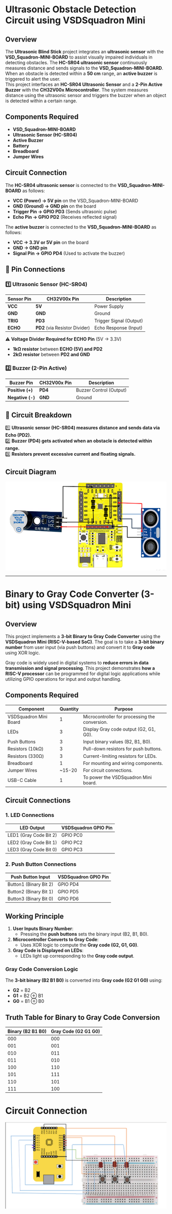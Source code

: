 # Ultrasonic Obstacle Detection Circuit using VSDSquadron Mini

## **Overview**  
The **Ultrasonic Blind Stick** project integrates an **ultrasonic sensor** with the **VSD_Squadron-MINI-BOARD** to assist visually impaired individuals in detecting obstacles. The **HC-SR04 ultrasonic sensor** continuously measures distance and sends signals to the **VSD_Squadron-MINI-BOARD**. When an obstacle is detected within a **50 cm** range, an **active buzzer** is triggered to alert the user.  
      This project interfaces an **HC-SR04 Ultrasonic Sensor** and a **2-Pin Active Buzzer** with the **CH32V00x Microcontroller**. The system measures distance using the ultrasonic sensor and triggers the buzzer when an object is detected within a certain range.

## **Components Required**  
- **VSD_Squadron-MINI-BOARD**  
- **Ultrasonic Sensor (HC-SR04)**  
- **Active Buzzer**  
- **Battery**  
- **Breadboard**  
- **Jumper Wires**  


## **Circuit Connection**  

The **HC-SR04 ultrasonic sensor** is connected to the **VSD_Squadron-MINI-BOARD** as follows:  
- **VCC (Power) → 5V pin** on the VSD_Squadron-MINI-BOARD  
- **GND (Ground) → GND pin** on the board  
- **Trigger Pin → GPIO PD3** (Sends ultrasonic pulse)  
- **Echo Pin → GPIO PD2** (Receives reflected signal)  

The **active buzzer** is connected to the **VSD_Squadron-MINI-BOARD** as follows:  
- **VCC → 3.3V or 5V pin** on the board  
- **GND → GND pin**  
- **Signal Pin → GPIO PD4** (Used to activate the buzzer)  



## 📌 **Pin Connections**

### **1️⃣ Ultrasonic Sensor (HC-SR04)**
| **Sensor Pin** | **CH32V00x Pin** | **Description** |
|---------------|----------------|----------------|
| **VCC**       | **5V**          | Power Supply  |
| **GND**       | **GND**         | Ground        |
| **TRIG**      | **PD3**         | Trigger Signal (Output) |
| **ECHO**      | **PD2** (via Resistor Divider) | Echo Response (Input) |

⚠ **Voltage Divider Required for ECHO Pin** (5V → 3.3V)  
- **1kΩ resistor** between **ECHO (5V) and PD2**  
- **2kΩ resistor** between **PD2 and GND**  


### **2️⃣ Buzzer (2-Pin Active)**
| **Buzzer Pin**  | **CH32V00x Pin** | **Description** |
|----------------|----------------|----------------|
| **Positive (+)** | **PD4**        | Buzzer Control (Output) |
| **Negative (-)** | **GND**        | Ground |



## 📌 Circuit Breakdown
1️⃣ **Ultrasonic sensor (HC-SR04) measures distance and sends data via Echo (PD2).**  
2️⃣ **Buzzer (PD4) gets activated when an obstacle is detected within range.**  
3️⃣ **Resistors prevent excessive current and floating signals.**  



## Circuit Diagram
![Alt Text](Ultrasonic_Obstacle_Detection_Circuit.PNG)



---
# Binary to Gray Code Converter (3-bit) using VSDSquadron Mini  

## Overview  
This project implements a **3-bit Binary to Gray Code Converter** using the **VSDSquadron Mini (RISC-V-based SoC)**. The goal is to take a **3-bit binary number** from user input (via push buttons) and convert it to **Gray code** using XOR logic.  

Gray code is widely used in digital systems to **reduce errors in data transmission and signal processing**. This project demonstrates **how a RISC-V processor** can be programmed for digital logic applications while utilizing GPIO operations for input and output handling.  



## Components Required  
| **Component**          | **Quantity** | **Purpose**                                      |
|------------------------|-------------|--------------------------------------------------|
| VSDSquadron Mini Board | 1           | Microcontroller for processing the conversion.  |
| LEDs                  | 3           | Display Gray code output (G2, G1, G0).          |
| Push Buttons          | 3           | Input binary values (B2, B1, B0).               |
| Resistors (10kΩ)      | 3           | Pull-down resistors for push buttons.           |
| Resistors (330Ω)      | 3           | Current-limiting resistors for LEDs.            |
| Breadboard            | 1           | For mounting and wiring components.             |
| Jumper Wires          | ~15-20      | For circuit connections.                        |
| USB-C Cable           | 1           | To power the VSDSquadron Mini board.            |



## Circuit Connections  
### 1. LED Connections  
| **LED Output**      | **VSDSquadron GPIO Pin** |
|---------------------|-------------------------|
| LED1 (Gray Code Bit 2) | GPIO PC0             |
| LED2 (Gray Code Bit 1) | GPIO PC2             |
| LED3 (Gray Code Bit 0) | GPIO PC3             |

### 2. Push Button Connections  
| **Push Button Input** | **VSDSquadron GPIO Pin** |
|-----------------------|-------------------------|
| Button1 (Binary Bit 2) | GPIO PD4             |
| Button2 (Binary Bit 1) | GPIO PD5             |
| Button3 (Binary Bit 0) | GPIO PD6             |



## Working Principle  
1. **User Inputs Binary Number**:  
   - Pressing the **push buttons** sets the binary input (B2, B1, B0).  
2. **Microcontroller Converts to Gray Code**:  
   - Uses XOR logic to compute the **Gray code (G2, G1, G0)**.  
3. **Gray Code is Displayed on LEDs**:  
   - LEDs light up corresponding to the **Gray code output**.  

### Gray Code Conversion Logic  
The **3-bit binary (B2 B1 B0)** is converted into **Gray code (G2 G1 G0)** using:  

- **G2** = B2  
- **G1** = B2 ⊕ B1  
- **G0** = B1 ⊕ B0  



## Truth Table for Binary to Gray Code Conversion  

| Binary (B2 B1 B0) | Gray Code (G2 G1 G0) |
|-------------------|---------------------|
| 000               | 000                 |
| 001               | 001                 |
| 010               | 011                 |
| 011               | 010                 |
| 100               | 110                 |
| 101               | 111                 |
| 110               | 101                 |
| 111               | 100                 |


# Circuit Connection
![Alt Text](binary_to_grey_circuit_connection.png)
